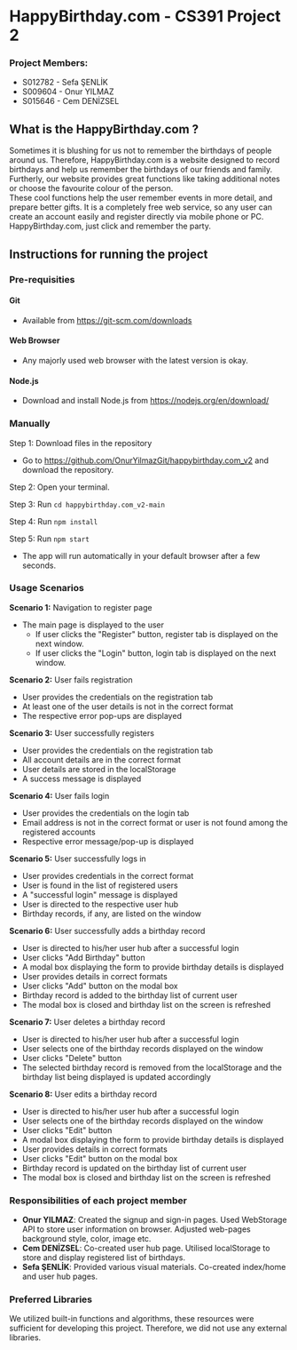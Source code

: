 # HappyBirthday.com - CS391 Project 2

### Project Members:
- S012782 - Sefa ŞENLİK
- S009604 - Onur YILMAZ
- S015646 - Cem DENİZSEL

<h2>What is the HappyBirthday.com ?</h2> 

<t> Sometimes it is blushing for us not to remember the birthdays of people around us. Therefore, HappyBirthday.com is a website designed to record birthdays and help us remember the birthdays of our friends and family. Furtherly, our website provides great functions like taking additional notes or choose the favourite colour of the person.  
These cool functions help the user remember events in more detail, and prepare better gifts. It is a completely free web service, so any user can create an account easily and register directly via mobile phone or PC. HappyBirthday.com, just click and remember the party.

## Instructions for running the project

### Pre-requisities

#### Git

* Available from https://git-scm.com/downloads

#### Web Browser

* Any majorly used web browser with the latest version is okay.

#### Node.js

* Download and install Node.js from https://nodejs.org/en/download/

### Manually

Step 1: Download files in the repository
* Go to https://github.com/OnurYilmazGit/happybirthday.com_v2 and download the repository.

Step 2: Open your terminal.
  
Step 3: Run `cd happybirthday.com_v2-main`

Step 4: Run `npm install`

Step 5: Run `npm start`
  
* The app will run automatically in your default browser after a few seconds.

### Usage Scenarios
**Scenario 1:** Navigation to register page
- The main page is displayed to the user
  - If user clicks the "Register" button, register tab is displayed on the next window.
  - If user clicks the "Login" button, login tab is displayed on the next window.

**Scenario 2:** User fails registration
- User provides the credentials on the registration tab
- At least one of the user details is not in the correct format
- The respective error pop-ups are displayed

**Scenario 3:** User successfully registers
- User provides the credentials on the registration tab
- All account details are in the correct format
- User details are stored in the localStorage
- A success message is displayed

**Scenario 4:** User fails login
- User provides the credentials on the login tab
- Email address is not in the correct format or user is not found among the registered accounts
- Respective error message/pop-up is displayed

**Scenario 5:** User successfully logs in
- User provides credentials in the correct format
- User is found in the list of registered users
- A "successful login" message is displayed
- User is directed to the respective user hub
- Birthday records, if any, are listed on the window

**Scenario 6:** User successfully adds a birthday record
- User is directed to his/her user hub after a successful login
- User clicks "Add Birthday" button
- A modal box displaying the form to provide birthday details is displayed
- User provides details in correct formats
- User clicks "Add" button on the modal box
- Birthday record is added to the birthday list of current user
- The modal box is closed and birthday list on the screen is refreshed

**Scenario 7:** User deletes a birthday record
- User is directed to his/her user hub after a successful login
- User selects one of the birthday records displayed on the window
- User clicks "Delete" button
- The selected birthday record is removed from the localStorage and the birthday list being displayed is updated accordingly

**Scenario 8:** User edits a birthday record
- User is directed to his/her user hub after a successful login
- User selects one of the birthday records displayed on the window
- User clicks "Edit" button
- A modal box displaying the form to provide birthday details is displayed
- User provides details in correct formats
- User clicks "Edit" button on the modal box
- Birthday record is updated on the birthday list of current user
- The modal box is closed and birthday list on the screen is refreshed

### Responsibilities of each project member

- **Onur YILMAZ**: Created the signup and sign-in pages. Used WebStorage API to store user information on browser. Adjusted web-pages background style, color, image etc. 
- **Cem DENİZSEL**: Co-created user hub page. Utilised localStorage to store and display registered list of birthdays. 
- **Sefa ŞENLİK**: Provided various visual materials. Co-created index/home and user hub pages.

### Preferred Libraries
We utilized  built-in functions and algorithms, these resources were sufficient for developing this project. Therefore, we did not use any external libraries. 
